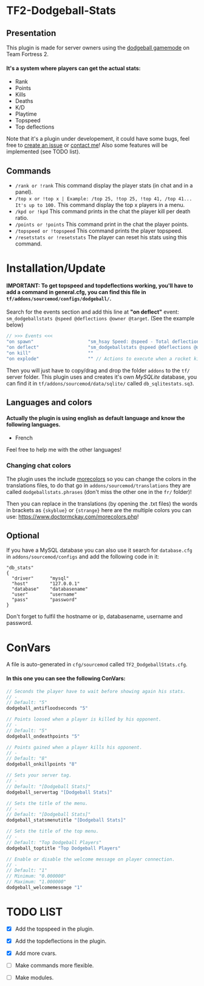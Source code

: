 # TF2-Dodgeball-Stats

## Presentation

This plugin is made for server owners using the [dodgeball gamemode](https://forums.alliedmods.net/showthread.php?t=299275) on Team Fortress 2.  
#### It's a system where players can get the actual stats:

* Rank
* Points
* Kills
* Deaths
* K/D
* Playtime
* Topspeed
* Top deflections

Note that it's a plugin under developement, it could have some bugs, feel free to [create an issue](https://github.com/walgrim-dev/TF2-Dodgeball-Stats/issues) or [contact me](https://steamcommunity.com/id/walgrim/)!
Also some features will be implemented (see TODO list).</br>

## Commands

* `/rank or !rank` This command display the player stats (in chat and in a panel).
* `/top x or !top x | Example: /top 25, !top 25, !top 41, /top 41... It's up to 100.` This command display the top x players in a menu.
* `/kpd or !kpd` This command prints in the chat the player kill per death ratio.
* `/points or !points` This command print in the chat the player points.
* `/topspeed or !topspeed` This command prints the player topspeed.
* `/resetstats or !resetstats` The player can reset his stats using this command.


# Installation/Update

#### IMPORTANT: To get topspeed and topdeflections working, you'll have to add a command in general.cfg, you can find this file in `tf/addons/sourcemod/configs/dodgeball/`.
Search for the events section and add this line at **"on deflect"** event: `sm_dodgeballstats @speed @deflections @owner @target`. (See the example below)
```c
// >>> Events <<<
"on spawn"                    "sm_hsay Speed: @speed - Total deflections: @deflections"
"on deflect"                  "sm_dodgeballstats @speed @deflections @owner @target"
"on kill"                     ""
"on explode"                  "" // Actions to execute when a rocket kills a client (triggered once).
```

Then you will just have to copy/drag and drop the folder `addons` to the `tf/` server folder.
This plugin uses and creates it's own <em>MySQLite</em> database, you can find it in `tf/addons/sourcemod/data/sqlite/` called `db_sqlitestats.sq3`.


## Languages and colors

#### Actually the plugin is using english as default language and know the following languages.
* French

Feel free to help me with the other languages!

### Changing chat colors

The plugin uses the include [morecolors](https://forums.alliedmods.net/showthread.php?t=185016) so you can change the colors in the translations files, to do that go in `addons/sourcemod/translations` they are called `dodgeballstats.phrases` (don't miss the other one in the `fr/` folder)!  

Then you can replace in the translations (by opening the .txt files) the words in brackets as `{skyblue}` or `{strange}` here are the multiple colors you can use: https://www.doctormckay.com/morecolors.php!

## Optional

If you have a MySQL database you can also use it search for `database.cfg` in `addons/sourcemod/configs` and add the following code in it:
```
"db_stats"
{
  "driver"      "mysql"
  "host"        "127.0.0.1"
  "database"    "databasename"
  "user"        "username"
  "pass"        "password"
}
```
Don't forget to fulfil the hostname or ip, databasename, username and password.

# ConVars

A file is auto-generated in `cfg/sourcemod` called `TF2_DodgeballStats.cfg`.  
#### In this one you can see the following ConVars:

```c
// Seconds the player have to wait before showing again his stats.
// -
// Default: "5"
dodgeball_antifloodseconds "5"

// Points loosed when a player is killed by his opponent.
// -
// Default: "5"
dodgeball_ondeathpoints "5"

// Points gained when a player kills his opponent.
// -
// Default: "8"
dodgeball_onkillpoints "8"

// Sets your server tag.
// -
// Default: "[Dodgeball Stats]"
dodgeball_servertag "[Dodgeball Stats]"

// Sets the title of the menu.
// -
// Default: "[Dodgeball Stats]"
dodgeball_statsmenutitle "[Dodgeball Stats]"

// Sets the title of the top menu.
// -
// Default: "Top Dodgeball Players"
dodgeball_toptitle "Top Dodgeball Players"

// Enable or disable the welcome message on player connection.
// -
// Default: "1"
// Minimum: "0.000000"
// Maximum: "1.000000"
dodgeball_welcomemessage "1"
```

# TODO LIST

* [x] Add the topspeed in the plugin.
* [x] Add the topdeflections in the plugin. 
* [x] Add more cvars.
* [ ] Make commands more flexible.
* [ ] Make modules.

